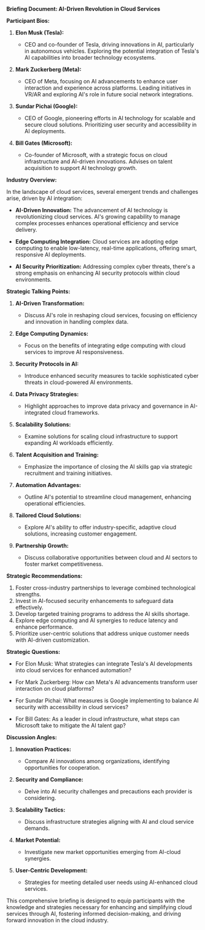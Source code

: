 **Briefing Document: AI-Driven Revolution in Cloud Services**

**Participant Bios:**

1. **Elon Musk (Tesla):**
   - CEO and co-founder of Tesla, driving innovations in AI, particularly in autonomous vehicles. Exploring the potential integration of Tesla's AI capabilities into broader technology ecosystems.

2. **Mark Zuckerberg (Meta):**
   - CEO of Meta, focusing on AI advancements to enhance user interaction and experience across platforms. Leading initiatives in VR/AR and exploring AI's role in future social network integrations.

3. **Sundar Pichai (Google):**
   - CEO of Google, pioneering efforts in AI technology for scalable and secure cloud solutions. Prioritizing user security and accessibility in AI deployments.

4. **Bill Gates (Microsoft):**
   - Co-founder of Microsoft, with a strategic focus on cloud infrastructure and AI-driven innovations. Advises on talent acquisition to support AI technology growth.

**Industry Overview:**

In the landscape of cloud services, several emergent trends and challenges arise, driven by AI integration:

- **AI-Driven Innovation:** The advancement of AI technology is revolutionizing cloud services. AI's growing capability to manage complex processes enhances operational efficiency and service delivery.
  
- **Edge Computing Integration:** Cloud services are adopting edge computing to enable low-latency, real-time applications, offering smart, responsive AI deployments.

- **AI Security Prioritization:** Addressing complex cyber threats, there's a strong emphasis on enhancing AI security protocols within cloud environments.

**Strategic Talking Points:**

1. **AI-Driven Transformation:**
   - Discuss AI's role in reshaping cloud services, focusing on efficiency and innovation in handling complex data.
   
2. **Edge Computing Dynamics:**
   - Focus on the benefits of integrating edge computing with cloud services to improve AI responsiveness.

3. **Security Protocols in AI:**
   - Introduce enhanced security measures to tackle sophisticated cyber threats in cloud-powered AI environments.

4. **Data Privacy Strategies:**
   - Highlight approaches to improve data privacy and governance in AI-integrated cloud frameworks.

5. **Scalability Solutions:**
   - Examine solutions for scaling cloud infrastructure to support expanding AI workloads efficiently.

6. **Talent Acquisition and Training:**
   - Emphasize the importance of closing the AI skills gap via strategic recruitment and training initiatives.

7. **Automation Advantages:**
   - Outline AI's potential to streamline cloud management, enhancing operational efficiencies.

8. **Tailored Cloud Solutions:**
   - Explore AI's ability to offer industry-specific, adaptive cloud solutions, increasing customer engagement.

9. **Partnership Growth:**
   - Discuss collaborative opportunities between cloud and AI sectors to foster market competitiveness.

**Strategic Recommendations:**

1. Foster cross-industry partnerships to leverage combined technological strengths.
2. Invest in AI-focused security enhancements to safeguard data effectively.
3. Develop targeted training programs to address the AI skills shortage.
4. Explore edge computing and AI synergies to reduce latency and enhance performance.
5. Prioritize user-centric solutions that address unique customer needs with AI-driven customization.

**Strategic Questions:**

- For Elon Musk: What strategies can integrate Tesla's AI developments into cloud services for enhanced automation?
  
- For Mark Zuckerberg: How can Meta's AI advancements transform user interaction on cloud platforms?

- For Sundar Pichai: What measures is Google implementing to balance AI security with accessibility in cloud services?

- For Bill Gates: As a leader in cloud infrastructure, what steps can Microsoft take to mitigate the AI talent gap?

**Discussion Angles:**

1. **Innovation Practices:**
   - Compare AI innovations among organizations, identifying opportunities for cooperation.
  
2. **Security and Compliance:**
   - Delve into AI security challenges and precautions each provider is considering.
  
3. **Scalability Tactics:**
   - Discuss infrastructure strategies aligning with AI and cloud service demands.
  
4. **Market Potential:**
   - Investigate new market opportunities emerging from AI-cloud synergies.

5. **User-Centric Development:**
   - Strategies for meeting detailed user needs using AI-enhanced cloud services.

This comprehensive briefing is designed to equip participants with the knowledge and strategies necessary for enhancing and simplifying cloud services through AI, fostering informed decision-making, and driving forward innovation in the cloud industry.